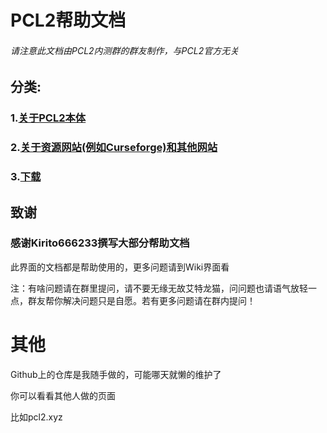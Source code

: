 # PCL2帮助文档

###### 请注意此文档由PCL2内测群的群友制作，与PCL2官方无关

## 分类:

### 1.[关于PCL2本体](https://github.com/wrightnicole121212/PCL2/tree/master/PCL2)

### 2.[关于资源网站(例如Curseforge)和其他网站](https://github.com/wrightnicole121212/PCL2/tree/master/Websites)

### 3.[下载](https://github.com/wrightnicole121212/PCL2/tree/master/Download)

## 致谢

### 感谢Kirito666233撰写大部分帮助文档

此界面的文档都是帮助使用的，更多问题请到Wiki界面看

注：有啥问题请在群里提问，请不要无缘无故艾特龙猫，问问题也请语气放轻一点，群友帮你解决问题只是自愿。若有更多问题请在群内提问！

# 其他

Github上的仓库是我随手做的，可能哪天就懒的维护了

你可以看看其他人做的页面

比如pcl2.xyz